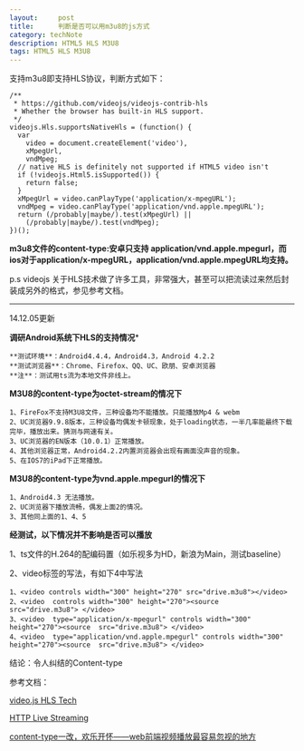 ```yaml
---
layout:     post
title:      判断是否可以用m3u8的js方式
category: techNote
description: HTML5 HLS M3U8
tags: HTML5 HLS M3U8
---
```


支持m3u8即支持HLS协议，判断方式如下：
    
    /**
     * https://github.com/videojs/videojs-contrib-hls
     * Whether the browser has built-in HLS support.
     */
    videojs.Hls.supportsNativeHls = (function() {
      var
        video = document.createElement('video'),
        xMpegUrl,
        vndMpeg;
      // native HLS is definitely not supported if HTML5 video isn't
      if (!videojs.Html5.isSupported()) {
        return false;
      }
      xMpegUrl = video.canPlayType('application/x-mpegURL');
      vndMpeg = video.canPlayType('application/vnd.apple.mpegURL');
      return (/probably|maybe/).test(xMpegUrl) ||
        (/probably|maybe/).test(vndMpeg);
    })();

**m3u8文件的content-type:安卓只支持 application/vnd.apple.mpegurl，而ios对于application/x-mpegURL，application/vnd.apple.mpegURL均支持。**

p.s videojs 关于HLS技术做了许多工具，非常强大，甚至可以把流读过来然后封装成另外的格式，参见参考文档。

---------------------------------------------------
14.12.05更新

**调研Android系统下HLS的支持情况***

    **测试环境**：Android4.4.4，Android4.3，Android 4.2.2
    **测试浏览器**：Chrome、Firefox、QQ、UC、欧朋、安卓浏览器
    **注**：测试用ts流为本地文件非线上。

**M3U8的content-type为octet-stream的情况下**

    1、FireFox不支持M3U8文件，三种设备均不能播放。只能播放Mp4 & webm
    2、UC浏览器9.9.8版本，三种设备均偶发卡顿现象，处于loading状态，一半几率能最终下载完毕，播放出来。猜测与网速有关。
    3、UC浏览器的EN版本（10.0.1）正常播放。
    4、其他浏览器正常，Android4.2.2内置浏览器会出现有画面没声音的现象。
    5、在IOS7的iPad下正常播放。

**M3U8的content-type为vnd.apple.mpegurl的情况下**

    1、Android4.3 无法播放。
    2、UC浏览器下播放流畅，偶发上面2的情况。
    3、其他同上面的1、4、5

**经测试，以下情况并不影响是否可以播放**

1、ts文件的H.264的配编码置（如乐视多为HD，新浪为Main，测试baseline）

2、video标签的写法，有如下4中写法

    1、<video controls width="300" height="270" src="drive.m3u8"></video>
    2、<video  controls width="300" height="270"><source  src="drive.m3u8"> </video>
    3、<video  type="application/x-mpegurl" controls width="300" height="270"><source  src="drive.m3u8"> </video>
    4、<video  type="application/vnd.apple.mpegurl" controls width="300" height="270"><source  src="drive.m3u8"> </video>


结论：令人纠结的Content-type

参考文档：

[video.js HLS Tech](https://github.com/videojs/videojs-contrib-hls)

[HTTP Live Streaming](http://www.jwplayer.com/html5/hls/)

[content-type一改，欢乐开怀——web前端视频播放最容易忽视的地方](http://popotang.com/blog/content-type-android-hls.html)



